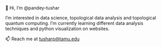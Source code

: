 👋 Hi, I’m @pandey-tushar

I’m interested in data science, topological data analysis and topological quantum computing. 
I’m currently learning different data analysis techniques and python visualization on websites. 

📫 Reach me at tusharp@tamu.edu

<!---
pandey-tushar/pandey-tushar is a ✨ special ✨ repository because its `README.md` (this file) appears on your GitHub profile.
You can click the Preview link to take a look at your changes.
--->

